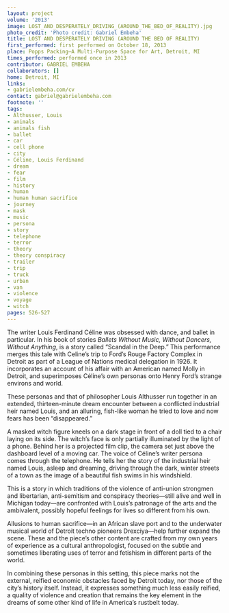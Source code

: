 ```yaml
---
layout: project
volume: '2013'
image: LOST_AND_DESPERATELY_DRIVING_(AROUND_THE_BED_OF_REALITY).jpg
photo_credit: 'Photo credit: Gabriel Embeha'
title: LOST AND DESPERATELY DRIVING (AROUND THE BED OF REALITY)
first_performed: first performed on October 18, 2013
place: Popps Packing—A Multi-Purpose Space for Art, Detroit, MI
times_performed: performed once in 2013
contributor: GABRIEL EMBEHA
collaborators: []
home: Detroit, MI
links:
- gabrielembeha.com/cv
contact: gabriel@gabrielembeha.com
footnote: ''
tags:
- Althusser, Louis
- animals
- animals fish
- ballet
- car
- cell phone
- city
- Céline, Louis Ferdinand
- dream
- fear
- film
- history
- human
- human human sacrifice
- journey
- mask
- music
- persona
- story
- telephone
- terror
- theory
- theory conspiracy
- trailer
- trip
- truck
- urban
- van
- violence
- voyage
- witch
pages: 526-527
---
```


The writer Louis Ferdinand Céline was obsessed with dance, and ballet in particular. In his book of stories _Ballets Without Music, Without Dancers, Without Anything_, is a story called “Scandal in the Deep.” This performance merges this tale with Celine’s trip to Ford’s Rouge Factory Complex in Detroit as part of a League of Nations medical delegation in 1926. It incorporates an account of his affair with an American named Molly in Detroit, and superimposes Céline’s own personas onto Henry Ford’s strange environs and world.

These personas and that of philosopher Louis Althusser run together in an extended, thirteen-minute dream encounter between a conflicted industrial heir named Louis, and an alluring, fish-like woman he tried to love and now fears has been “disappeared.”

A masked witch figure kneels on a dark stage in front of a doll tied to a chair laying on its side. The witch’s face is only partially illuminated by the light of a phone. Behind her is a projected film clip, the camera set just above the dashboard level of a moving car. The voice of Céline’s writer persona comes through the telephone. He tells her the story of the industrial heir named Louis, asleep and dreaming, driving through the dark, winter streets of a town as the image of a beautiful fish swims in his windshield.

This is a story in which traditions of the violence of anti-union strongmen and libertarian, anti-semitism and conspiracy theories—still alive and well in Michigan today—are  confronted with Louis’s patronage of the arts and the ambivalent, possibly hopeful feelings for lives so different from his own.

Allusions to human sacrifice—in an African slave port and to the underwater musical world of Detroit techno pioneers Drexciya—help further expand the scene. These and the piece’s other content are crafted from my own years of experience as a cultural anthropologist, focused on the subtle and sometimes liberating uses of terror and fetishism in different parts of the world.

In combining these personas in this setting, this piece marks not the external, reified economic obstacles faced by Detroit today, nor those of the city’s history itself. Instead, it expresses something much less easily reified, a quality of violence and creation that remains the key element in the dreams of some other kind of life in America’s rustbelt today.

